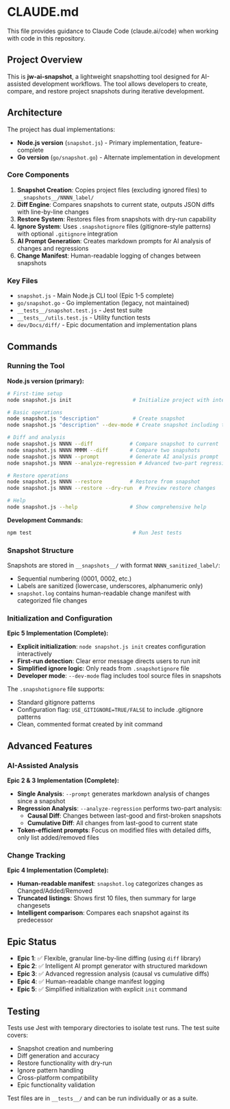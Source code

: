 # CLAUDE.md

This file provides guidance to Claude Code (claude.ai/code) when working with code in this repository.

## Project Overview

This is **jw-ai-snapshot**, a lightweight snapshotting tool designed for AI-assisted development workflows. The tool allows developers to create, compare, and restore project snapshots during iterative development.

## Architecture

The project has dual implementations:
- **Node.js version** (`snapshot.js`) - Primary implementation, feature-complete
- **Go version** (`go/snapshot.go`) - Alternate implementation in development

### Core Components

1. **Snapshot Creation**: Copies project files (excluding ignored files) to `__snapshots__/NNNN_label/`
2. **Diff Engine**: Compares snapshots to current state, outputs JSON diffs with line-by-line changes
3. **Restore System**: Restores files from snapshots with dry-run capability  
4. **Ignore System**: Uses `.snapshotignore` files (gitignore-style patterns) with optional `.gitignore` integration
5. **AI Prompt Generation**: Creates markdown prompts for AI analysis of changes and regressions
6. **Change Manifest**: Human-readable logging of changes between snapshots

### Key Files

- `snapshot.js` - Main Node.js CLI tool (Epic 1-5 complete)
- `go/snapshot.go` - Go implementation (legacy, not maintained)
- `__tests__/snapshot.test.js` - Jest test suite
- `__tests__/utils.test.js` - Utility function tests
- `dev/Docs/diff/` - Epic documentation and implementation plans

## Commands

### Running the Tool

**Node.js version (primary):**
```bash
# First-time setup
node snapshot.js init                    # Initialize project with interactive setup

# Basic operations
node snapshot.js "description"           # Create snapshot
node snapshot.js "description" --dev-mode # Create snapshot including tool files

# Diff and analysis
node snapshot.js NNNN --diff            # Compare snapshot to current
node snapshot.js NNNN MMMM --diff       # Compare two snapshots
node snapshot.js NNNN --prompt          # Generate AI analysis prompt
node snapshot.js NNNN --analyze-regression # Advanced two-part regression analysis

# Restore operations
node snapshot.js NNNN --restore         # Restore from snapshot
node snapshot.js NNNN --restore --dry-run  # Preview restore changes

# Help
node snapshot.js --help                 # Show comprehensive help
```

**Development Commands:**
```bash
npm test                                 # Run Jest tests
```

### Snapshot Structure

Snapshots are stored in `__snapshots__/` with format `NNNN_sanitized_label/`:
- Sequential numbering (0001, 0002, etc.)
- Labels are sanitized (lowercase, underscores, alphanumeric only)
- `snapshot.log` contains human-readable change manifest with categorized file changes

### Initialization and Configuration

**Epic 5 Implementation (Complete):**
- **Explicit initialization**: `node snapshot.js init` creates configuration interactively
- **First-run detection**: Clear error message directs users to run init
- **Simplified ignore logic**: Only reads from `.snapshotignore` file
- **Developer mode**: `--dev-mode` flag includes tool source files in snapshots

The `.snapshotignore` file supports:
- Standard gitignore patterns
- Configuration flag: `USE_GITIGNORE=TRUE/FALSE` to include .gitignore patterns
- Clean, commented format created by init command

## Advanced Features

### AI-Assisted Analysis

**Epic 2 & 3 Implementation (Complete):**
- **Single Analysis**: `--prompt` generates markdown analysis of changes since a snapshot
- **Regression Analysis**: `--analyze-regression` performs two-part analysis:
  - **Causal Diff**: Changes between last-good and first-broken snapshots
  - **Cumulative Diff**: All changes from last-good to current state
- **Token-efficient prompts**: Focus on modified files with detailed diffs, only list added/removed files

### Change Tracking

**Epic 4 Implementation (Complete):**
- **Human-readable manifest**: `snapshot.log` categorizes changes as Changed/Added/Removed
- **Truncated listings**: Shows first 10 files, then summary for large changesets
- **Intelligent comparison**: Compares each snapshot against its predecessor

## Epic Status

- **Epic 1**: ✅ Flexible, granular line-by-line diffing (using `diff` library)
- **Epic 2**: ✅ Intelligent AI prompt generator with structured markdown
- **Epic 3**: ✅ Advanced regression analysis (causal vs cumulative diffs)  
- **Epic 4**: ✅ Human-readable change manifest logging
- **Epic 5**: ✅ Simplified initialization with explicit `init` command

## Testing

Tests use Jest with temporary directories to isolate test runs. The test suite covers:
- Snapshot creation and numbering
- Diff generation and accuracy  
- Restore functionality with dry-run
- Ignore pattern handling
- Cross-platform compatibility
- Epic functionality validation

Test files are in `__tests__/` and can be run individually or as a suite.
